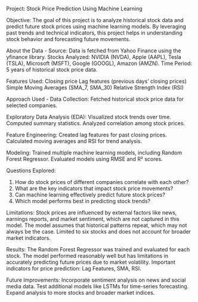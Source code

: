 Project: Stock Price Prediction Using Machine Learning

Objective: The goal of this project is to analyze historical stock data and predict future stock prices using machine learning models. By leveraging past trends and technical indicators, this project helps in understanding stock behavior and forecasting future movements.

About the Data - 
Source: Data is fetched from Yahoo Finance using the yfinance library.
Stocks Analyzed: NVIDIA (NVDA), Apple (AAPL), Tesla (TSLA), Microsoft (MSFT), Google (GOOGL), Amazon (AMZN).
Time Period: 5 years of historical stock price data.

Features Used:
Closing price
Lag features (previous days’ closing prices)
Simple Moving Averages (SMA_7, SMA_30)
Relative Strength Index (RSI)

Approach Used - 
Data Collection: Fetched historical stock price data for selected companies.

Exploratory Data Analysis (EDA):
Visualized stock trends over time.
Computed summary statistics.
Analyzed correlation among stock prices.

Feature Engineering:
Created lag features for past closing prices.
Calculated moving averages and RSI for trend analysis.

Modeling:
Trained multiple machine learning models, including Random Forest Regressor.
Evaluated models using RMSE and R² scores.

Questions Explored:
1. How do stock prices of different companies correlate with each other?
2. What are the key indicators that impact stock price movements?
3. Can machine learning effectively predict future stock prices?
4. Which model performs best in predicting stock trends?

Limitations:
Stock prices are influenced by external factors like news, earnings reports, and market sentiment, which are not captured in this model.
The model assumes that historical patterns repeat, which may not always be the case.
Limited to six stocks and does not account for broader market indicators.

Results:
The Random Forest Regressor was trained and evaluated for each stock.
The model performed reasonably well but has limitations in accurately predicting future prices due to market volatility.
Important indicators for price prediction: Lag Features, SMA, RSI.

Future Improvements:
Incorporate sentiment analysis on news and social media data.
Test additional models like LSTMs for time-series forecasting.
Expand analysis to more stocks and broader market indices.
